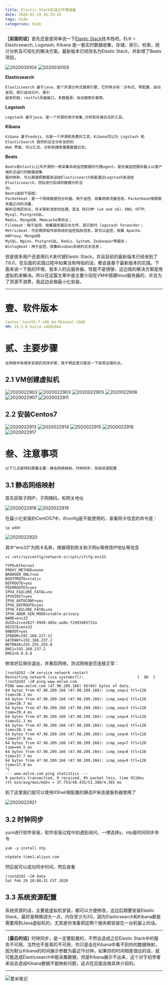 ```yaml
---
title: Elastic Stack实战之环境准备
date: 2020-02-29 16:29:26
tags: hide
categories: hide
---
```


【**前面的话**】首先还是是简单说一下[Elastic Stack](https://www.elastic.co/)技术栈吧。ELK = Elasticsearch, Logstash, Kibana 是一套实时数据收集，存储，索引，检索，统计分析及可视化的解决方案。最新版本已经改名为Elastic Stack，并新增了Beats项目。

![2020030104](https://image.eelve.com/eblog/2020030104-b3bb574e37fd4c9a959c5b8ba383033c.png)
![2020030105](https://image.eelve.com/eblog/2020030105-8644c0540b6041d9a726b0fdf31845a0.png)

**Elasticsearch**

    Elasticsearch 基于java，是个开源分布式搜索引擎，它的特点有：分布式，零配置，自动发现，索引自动分片，索引
    副本机制，restful风格接口，多数据源，自动搜索负载等。


**Logstash**
    
    Logstash 基于java，是一个开源的用于收集,分析和存储日志的工具。
    
**Kibana**

    Kibana 基于nodejs，也是一个开源和免费的工具，Kibana可以为 Logstash 和 ElasticSearch 提供的日志分析友好的
    Web 界面，可以汇总、分析和搜索重要数据日志。

**Beats**

    Beats是elastic公司开源的一款采集系统监控数据的代理agent，是在被监控服务器上以客户端形式运行的数据收集
    器的统称，可以直接把数据发送给Elasticsearch或者通过Logstash发送给Elasticsearch，然后进行后续的数据分析活
    动。
    Beats由如下组成:
    Packetbeat：是一个网络数据包分析器，用于监控、收集网络流量信息，Packetbeat嗅探服务器之间的流量，
    解析应用层协议，并关联到消息的处理，其支 持ICMP (v4 and v6)、DNS、HTTP、Mysql、PostgreSQL、
    Redis、MongoDB、Memcache等协议；
    Filebeat：用于监控、收集服务器日志文件，其已取代 logstash forwarder；
    Metricbeat：可定期获取外部系统的监控指标信息，其可以监控、收集 Apache、HAProxy、MongoDB
    MySQL、Nginx、PostgreSQL、Redis、System、Zookeeper等服务；
    Winlogbeat：用于监控、收集Windows系统的日志信息；
    
但是很多用户还是用ELK来代替Elastic Stack，并且目前的最新版本已经来到了7.6.0，在后面的实践过程中如果没有特指的话，都会是基于最新版本的实践。下面来说一下我的环境，我本人的云服务器，性能不是很够，这边我的解决方案是用虚拟机来解决。所以在这篇文章中是主要介绍在VM中搭建linux服务器的，并且为了资源不浪费，我这边会做最小化安装。

---

# 壹、软件版本

```yaml
Centos：CentOS-7-x86_64-Minimal-1908
VM: 15.5.0 build-14665864
```

# 贰、主要步骤

    在网络中有很多安装的具体步骤，我子啊这里只是说一下容易出错的点。

## 2.1 VM创建虚拟机    

![2020022903](https://image.eelve.com/eblog/2020022903-e627be2203d040a8aae53c43c767e582.png)
![2020022903](https://image.eelve.com/eblog/2020022903-e627be2203d040a8aae53c43c767e582.png)
![2020022905](https://image.eelve.com/eblog/2020022905-baf50368479142869e6d506e899f6623.png)
![2020022906](https://image.eelve.com/eblog/2020022906-79511d7494064df9a76dbbb00a529757.png)
![2020022907](https://image.eelve.com/eblog/2020022907-d16b584e859c43c794badd92ed116ccc.png)
![2020022911](https://image.eelve.com/eblog/2020022911-e111cb9fe7d94935b0cd7b8613d6e278.png)

## 2.2 安装Centos7

![2020022913](https://image.eelve.com/eblog/2020022913-34b2a693fd0e4cfa9c6484063bc3a00c.png)
![2020022914](https://image.eelve.com/eblog/2020022914-8fb414bf521544518671a2da4fb142f1.png)
![2020022915](https://image.eelve.com/eblog/2020022915-d2e5d18a228448709a81391ce595bcff.png)
![2020022916](https://image.eelve.com/eblog/2020022916-1ca2096fd9c945a4bdc1da5ea0c6c898.png)
![2020022917](https://image.eelve.com/eblog/2020022917-10884dc7ec5348eebb35f8682e627281.png)

# 叁、注意事项
    以下几点是特别需要主要：静态网络映射，时钟同步，系统资源配置
## 3.1 静态网络映射
首先获取子网IP，子网掩码，和网关地址

![2020022918](https://image.eelve.com/eblog/2020022918-006bef024d834c50bef94d415e3b3e05.png)
![2020022919](https://image.eelve.com/eblog/2020022919-208c5c4049a847ff94be761f512e9dde.png)

在最小化安装的CentOS7中，ifconfig是不能使用的，查看网卡信息的命令是：

```shell script
ip addr
```

![2020022920](https://image.eelve.com/eblog/2020022920-57cff54e5cde4ddd96079ae6172070ae.png)

其中“ens33”为网卡名称，根据得到网关和子网ip等修改IP地址等信息

```shell script
vi /etc/sysconfig/network-scripts/ifcfg-ens33

TYPE=Ethernet
PROXY_METHOD=none
BROWSER_ONLY=no
BOOTPROTO=static
DEFROUTE=yes
PEERROUTES=yes
IPV4_FAILURE_FATAL=no
IPV6INIT=yes
IPV6_AUTOCONF=yes
IPV6_DEFROUTE=yes
IPV6_FAILURE_FATAL=no
IPV6_ADDR_GEN_MODE=stable-privacy
NAME=ens33
UUID=2cce262f-99d8-485e-aa8e-f2493405715a
DEVICE=ens33
ONBOOT=yes
IPADDR=192.168.237.11
GATEWAY=192.168.237.2
NETMASK=255.255.255.0
DNS1=192.168.237.2
DNS2=8.8.8.8

```

修改好后保存退出，并重启网络，测试网络是否连接正常：

```shell script
[root@192 ~]# service network restart
Restarting network (via systemctl):                        [  OK  ]
[root@192 ~]# ping www.eelve.com
PING www.eelve.com (47.98.209.166) 56(84) bytes of data.
64 bytes from 47.98.209.166 (47.98.209.166): icmp_seq=1 ttl=128 time=38.1 ms
64 bytes from 47.98.209.166 (47.98.209.166): icmp_seq=2 ttl=128 time=38.7 ms
64 bytes from 47.98.209.166 (47.98.209.166): icmp_seq=3 ttl=128 time=39.4 ms
64 bytes from 47.98.209.166 (47.98.209.166): icmp_seq=4 ttl=128 time=51.3 ms
64 bytes from 47.98.209.166 (47.98.209.166): icmp_seq=5 ttl=128 time=38.1 ms
64 bytes from 47.98.209.166 (47.98.209.166): icmp_seq=6 ttl=128 time=37.9 ms
64 bytes from 47.98.209.166 (47.98.209.166): icmp_seq=7 ttl=128 time=44.5 ms
64 bytes from 47.98.209.166 (47.98.209.166): icmp_seq=8 ttl=128 time=37.7 ms
64 bytes from 47.98.209.166 (47.98.209.166): icmp_seq=9 ttl=128 time=37.9 ms
^C
--- www.eelve.com ping statistics ---
9 packets transmitted, 9 received, 0% packet loss, time 9110ms
rtt min/avg/max/mdev = 37.753/40.435/51.388/4.365 ms

```

到了这里我们就可以使用XShell用配置的静态IP来连接服务器使用了

![2020022921](https://image.eelve.com/eblog/2020022921-0f8c6a976821406081e228e76f359236.png)

## 3.2 时钟同步

yum进行软件安装，软件安装过程中如遇到询问，一律选择y，ntp是时间同步命令

```shell script
yum -y install ntp
```

```shell script
ntpdate time1.aliyun.com
```
然后就可以成功同步时间，然后查看
```shell script
[root@192 ~]# date
Sat Feb 29 18:08:31 CST 2020

```
## 3.3 系统资源配置

系统资源的话，主要是虚拟机安装，都可以方便修改，这边后期要安装Elastic Stack，最好是稍微调大一点，内存至少为2G，因为Elasticsearch和Kibana都是需要用到Java虚拟机的，尤其是你准备把这两个服务都安装在一台机器上的话。

---
【**最后的话**】时钟同步，是一定要配置的，不然会造成之后Elastic Stack中的服务不可用，当然也不是真的不可用，你只是会在Kibana中看不到你的数据映射，因为默认Kibana的时间展示参数为最近15分钟，如果你的时间相差很远的话，就可能造成Elasticsearch中能采集数据，但是Kibana展示不出来，这个对于初学者来说会造成Kibana数据不能映射问题，这点在后面会做具体介绍的。

---

![薏米笔记](https://image.eelve.com/eblog/eblog-b269767ff45b4e01a1c380e38898c1c0.png)

